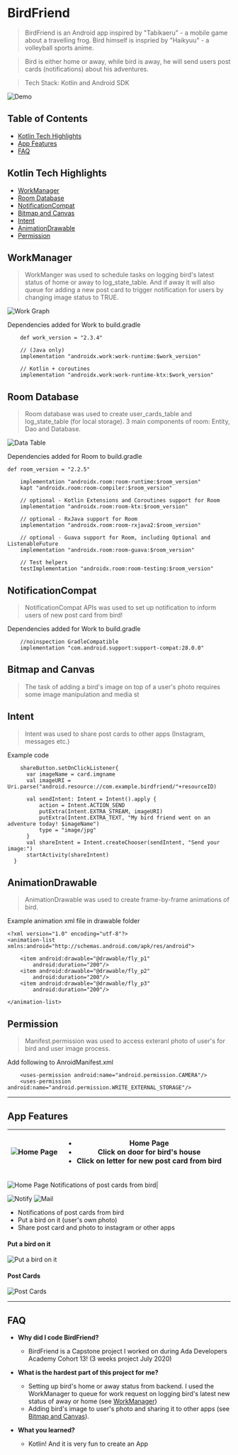 # BirdFriend
> BirdFriend is an Android app inspired by "Tabikaeru" - a mobile game about a travelling frog. Bird himself is inspried by "Haikyuu" - a volleyball sports anime. 

> Bird is either home or away, while bird is away, he will send users post cards (notifications) about his adventures.

> Tech Stack: Kotlin and Android SDK

![Demo](documentation/result.gif)

## Table of Contents
- [Kotlin Tech Highlights](#kotlin-tech-highlights )
- [App Features](#app-features)
- [FAQ](#faq)


## Kotlin Tech Highlights 

- [WorkManager](#workmanager)
- [Room Database](#room-database)
- [NotificationCompat](#notificationcompat)
- [Bitmap and Canvas](#bitmap-and-canvas)
- [Intent](#intent)
- [AnimationDrawable](#animationdrawable)
- [Permission](#permission)

## WorkManager
> WorkManger was used to schedule tasks on logging bird's latest status of home or away to log_state_table. And if away it will also queue for adding a new post card to trigger notification for users by changing image status to TRUE. 

![Work Graph](documentation/work.png)

Dependencies added for Work to build.gradle
```shell
    def work_version = "2.3.4"

    // (Java only)
    implementation "androidx.work:work-runtime:$work_version"

    // Kotlin + coroutines
    implementation "androidx.work:work-runtime-ktx:$work_version"
```
## Room Database
> Room database was used to create user_cards_table and log_state_table (for local storage). 3 main components of room: Entity, Dao and Database. 

![Data Table](documentation/table.png)

Dependencies added for Room to build.gradle
```shell
def room_version = "2.2.5"

    implementation "androidx.room:room-runtime:$room_version"
    kapt "androidx.room:room-compiler:$room_version"

    // optional - Kotlin Extensions and Coroutines support for Room
    implementation "androidx.room:room-ktx:$room_version"

    // optional - RxJava support for Room
    implementation "androidx.room:room-rxjava2:$room_version"

    // optional - Guava support for Room, including Optional and ListenableFuture
    implementation "androidx.room:room-guava:$room_version"

    // Test helpers
    testImplementation "androidx.room:room-testing:$room_version"
```

## NotificationCompat
> NotificationCompat APIs was used to set up notification to inform users of new post card from bird! 

Dependencies added for Work to build.gradle
```shell
    //noinspection GradleCompatible
    implementation "com.android.support:support-compat:28.0.0"
```

## Bitmap and Canvas
> The task of adding a bird's image on top of a user's photo requires some image manipulation and media st

## Intent 
> Intent was used to share post cards to other apps (Instagram, messages etc.)

Example code
```shell
    shareButton.setOnClickListener{
      var imageName = card.imgname
      val imageURI = Uri.parse("android.resource://com.example.birdfriend/"+resourceID)

      val sendIntent: Intent = Intent().apply {
          action = Intent.ACTION_SEND
          putExtra(Intent.EXTRA_STREAM, imageURI)
          putExtra(Intent.EXTRA_TEXT, "My bird friend went on an adventure today! $imageName")
          type = "image/jpg"
      }
      val shareIntent = Intent.createChooser(sendIntent, "Send your image:")
      startActivity(shareIntent)
  }
```


## AnimationDrawable
> AnimationDrawable was used to create frame-by-frame animations of bird. 

Example animation xml file in drawable folder

```shell
<?xml version="1.0" encoding="utf-8"?>
<animation-list xmlns:android="http://schemas.android.com/apk/res/android">

    <item android:drawable="@drawable/fly_p1"
        android:duration="200"/>
    <item android:drawable="@drawable/fly_p2"
        android:duration="200"/>
    <item android:drawable="@drawable/fly_p3"
        android:duration="200"/>

</animation-list>
```


## Permission

> Manifest.permission was used to access exteranl photo of user's for bird and user image process. 

Add following to AnroidManifest.xml
```shell
    <uses-permission android:name="android.permission.CAMERA"/>
    <uses-permission android:name="android.permission.WRITE_EXTERNAL_STORAGE"/>
```
---


## App Features 
![Home Page](documentation/street.png) | <ul><li>Home Page</li><li>Click on door for bird's house</li><li>Click on letter for new post card from bird</li></ul>| 
--- | --- | 




![Home Page](documentation/street.png) 
 Notifications of post cards from bird|

![Notify](documentation/screen/notify.png)
![Mail](documentation/screen/mail.png)

- Notifications of post cards from bird
- Put a bird on it (user's own photo)
- Share post card and photo to instagram or other apps 

#### Put a bird on it
![Put a bird on it](documentation/put.gif)

#### Post Cards
![Post Cards](documentation/post_card.gif)

---

## FAQ

- **Why did I code BirdFriend?**
    - BirdFriend is a Capstone project I worked on during Ada Developers Academy Cohort 13! (3 weeks project July 2020)

- **What is the hardest part of this project for me?**
    - Setting up bird's home or away status from backend. I used the WorkManager to queue for work request on logging bird's latest new status of away or home (see [WorkManager](#workmanager))
    - Adding bird's image to user's photo and sharing it to other apps (see [Bitmap and Canvas](#bitmap-and-canvas)). 

- **What you learned?**
    - Kotlin! And it is very fun to create an App 
